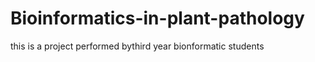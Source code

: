 # Bioinformatics-in-plant-pathology
this is a project performed bythird year bionformatic students 
